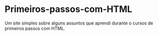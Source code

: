 # Primeiros-passos-com-HTML
Um site simples sobre alguns assuntos que aprendi durante o cursos de primeiros passos com HTML.
